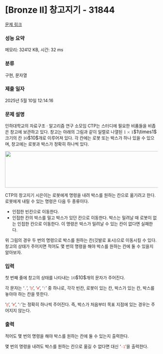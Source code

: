# [Bronze II] 창고지기 - 31844 

[문제 링크](https://www.acmicpc.net/problem/31844) 

### 성능 요약

메모리: 32412 KB, 시간: 32 ms

### 분류

구현, 문자열

### 제출 일자

2025년 5월 10일 12:14:16

### 문제 설명

<p>인하대학교의 자료구조 · 알고리즘 연구 소모임 CTP는 스터디에 필요한 비품들을 비좁은 창고에 보관하고 있다. 창고는 아래의 그림과 같이 일렬로 나열된 <mjx-container class="MathJax" jax="CHTML" style="font-size: 109%; position: relative;"><mjx-math class="MJX-TEX" aria-hidden="true"><mjx-mn class="mjx-n"><mjx-c class="mjx-c31"></mjx-c></mjx-mn><mjx-mo class="mjx-n" space="3"><mjx-c class="mjx-cD7"></mjx-c></mjx-mo><mjx-mn class="mjx-n" space="3"><mjx-c class="mjx-c31"></mjx-c></mjx-mn></mjx-math><mjx-assistive-mml unselectable="on" display="inline"><math xmlns="http://www.w3.org/1998/Math/MathML"><mn>1</mn><mo>×</mo><mn>1</mn></math></mjx-assistive-mml><span aria-hidden="true" class="no-mathjax mjx-copytext">$1\times1$</span></mjx-container> 크기의 칸 <mjx-container class="MathJax" jax="CHTML" style="font-size: 109%; position: relative;"><mjx-math class="MJX-TEX" aria-hidden="true"><mjx-mn class="mjx-n"><mjx-c class="mjx-c31"></mjx-c><mjx-c class="mjx-c30"></mjx-c></mjx-mn></mjx-math><mjx-assistive-mml unselectable="on" display="inline"><math xmlns="http://www.w3.org/1998/Math/MathML"><mn>10</mn></math></mjx-assistive-mml><span aria-hidden="true" class="no-mathjax mjx-copytext">$10$</span></mjx-container>개로 이루어져 있다. 각 칸에는 로봇 또는 박스가 하나 있을 수 있으며, 창고에는 로봇과 박스가 정확히 하나씩 있다.</p>

<p style="text-align: center;"><img alt="" src="https://upload.acmicpc.net/5e262bc1-2767-4909-baec-62519e075145/-/preview/" style="height: 120px; width: 524px;"></p>

<p>CTP의 창고지기 시은이는 로봇에게 명령을 내려 박스를 원하는 칸으로 옮기려고 한다. 로봇에게 내릴 수 있는 명령은 다음 두 종류이다.</p>

<ul>
	<li>인접한 빈칸으로 이동한다.</li>
	<li>인접한 칸의 박스를 밀고 박스가 있던 칸으로 이동한다. 박스는 밀려날 때 로봇이 없는 인접한 칸으로 이동한다. 이 명령은 박스가 밀려날 수 있는 칸이 없다면 실패한다.</li>
</ul>

<p>위 그림의 경우 두 번의 명령으로 박스를 원하는 칸(깃발로 표시)으로 이동시킬 수 있다. 창고의 상태가 주어지면 적어도 몇 번의 명령을 해야 박스를 원하는 칸에 둘 수 있을지 알아보자.</p>

### 입력 

 <p>첫 번째 줄에 창고의 상태를 나타내는 <mjx-container class="MathJax" jax="CHTML" style="font-size: 109%; position: relative;"><mjx-math class="MJX-TEX" aria-hidden="true"><mjx-mn class="mjx-n"><mjx-c class="mjx-c31"></mjx-c><mjx-c class="mjx-c30"></mjx-c></mjx-mn></mjx-math><mjx-assistive-mml unselectable="on" display="inline"><math xmlns="http://www.w3.org/1998/Math/MathML"><mn>10</mn></math></mjx-assistive-mml><span aria-hidden="true" class="no-mathjax mjx-copytext">$10$</span></mjx-container>개의 문자가 주어진다.</p>

<p>각 문자는 ‘<span style="color:#e74c3c;"><code>.</code></span>’, ‘<span style="color:#e74c3c;"><code>@</code></span>’, ‘<span style="color:#e74c3c;"><code>#</code></span>’, ‘<span style="color:#e74c3c;"><code>!</code></span>’ 중 하나로, 각각 빈칸, 로봇이 있는 칸, 박스가 있는 칸, 박스를 놓아야 하는 칸을 뜻한다. </p>

<p>‘<span style="color:#e74c3c;"><code>@</code></span>’, ‘<span style="color:#e74c3c;"><code>#</code></span>’, ‘<span style="color:#e74c3c;"><code>!</code></span>’는 정확히 하나씩 주어진다. 즉, 박스가 처음부터 목표 지점에 있는 경우는 주어지지 않는다.</p>

### 출력 

 <p>적어도 몇 번의 명령을 해야 박스를 원하는 칸에 둘 수 있는지 출력한다.</p>

<p>몇 번의 명령을 내려도 박스를 원하는 칸으로 옮길 수 없다면 대신 ‘<span style="color:#e74c3c;"><code>-1</code></span>’을 출력한다.</p>

